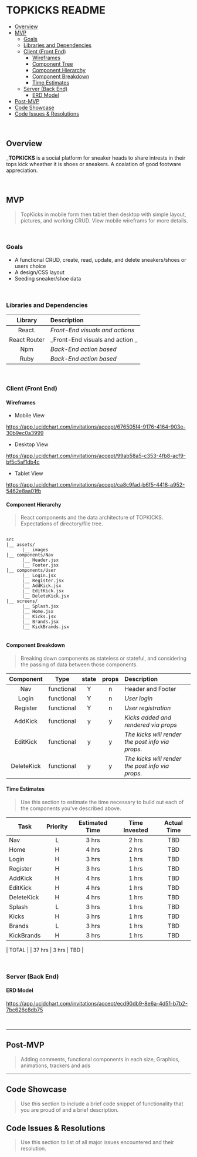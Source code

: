 # TOPKICKS README <!-- omit in toc -->

- [Overview](#overview)
- [MVP](#mvp)
  - [Goals](#goals)
  - [Libraries and Dependencies](#libraries-and-dependencies)
  - [Client (Front End)](#client-front-end)
    - [Wireframes](#wireframes)
    - [Component Tree](#component-tree)
    - [Component Hierarchy](#component-hierarchy)
    - [Component Breakdown](#component-breakdown)
    - [Time Estimates](#time-estimates)
  - [Server (Back End)](#server-back-end)
    - [ERD Model](#erd-model)
- [Post-MVP](#post-mvp)
- [Code Showcase](#code-showcase)
- [Code Issues & Resolutions](#code-issues--resolutions)

<br>

## Overview

_**TOPKICKS** is a social platform for sneaker heads to share intrests in their tops kick wheather it is shoes or sneakers. A coalation of good footware appreciation.


<br>

## MVP


> TopKicks in mobile form then tablet then desktop with simple layout, pictures, and working CRUD.
View mobile wireframs for more details.

<br>

### Goals


- A functional CRUD, create, read, update, and delete sneakers/shoes or users choice
- A design/CSS layout
- Seeding sneaker/shoe data

<br>

### Libraries and Dependencies


|     Library      | Description                                |
| :--------------: | :----------------------------------------- |
|   React.         | _Front-End visuals and actions_ |
|   React Router   | _Front-End visuals and action _ |
|   Npm            | _Back-End action based_  |
|   Ruby           | _Back-End action based_  |


<br>

### Client (Front End)


#### Wireframes


- Mobile View

https://app.lucidchart.com/invitations/accept/676505f4-9176-4164-903e-30b9ec0a3999

- Desktop View

https://app.lucidchart.com/invitations/accept/99ab58a5-c353-4fb8-acf9-bf5c5af1db4c

- Tablet View

https://app.lucidchart.com/invitations/accept/ca8c9fad-b6f5-4418-a952-5462e8aa01fb



#### Component Hierarchy

> React components and the data architecture of TOPKICKS. Expectations of directory/file tree. 

``` structure

src
|__ assets/
      |__ images
|__ components/Nav
      |__ Header.jsx
      |__ Footer.jsx
|__ components/User
      |__ Login.jsx
      |__ Register.jsx
      |__ AddKick.jsx
      |__ EditKick.jsx
      |__ DeleteKick.jsx
|__ screens/
      |__ Splash.jsx
      |__ Home.jsx
      |__ Kicks.jsx
      |__ Brands.jsx
      |__ KickBrands.jsx


```

#### Component Breakdown

> Breaking down components as stateless or stateful, and considering the passing of data between those components.

|  Component   |    Type    | state | props | Description                                                      |
| :----------: | :--------: | :---: | :---: | :--------------------------------------------------------------- |
|    Nav       | functional |   Y   |   n   | Header and Footer               |
|    Login     | functional |   Y   |   n   | _User login_               |
|  Register    | functional |   Y   |   n   | _User registration_        |
|   AddKick    | functional |   y   |   y   | _Kicks added and rendered via props_      |
| EditKick     | functional |   y   |   y   | _The kicks will render the post info via props._                 |
| DeleteKick   | functional |   y   |   y   | _The kicks will render the post info via props._ |

#### Time Estimates

> Use this section to estimate the time necessary to build out each of the components you've described above.

| Task                | Priority | Estimated Time | Time Invested | Actual Time |
| ------------------- | :------: | :------------: | :-----------: | :---------: |
| Nav        |    L     |      3 hrs     |     2 hrs     |    TBD      |
| Home       |    H     |    4 hrs       |     2 hrs     |    TBD      |
| Login      |    H     |     3 hrs      |     1 hrs     |     TBD     |
| Register   |    H     |     3 hrs      |     1 hrs     |     TBD     |
| AddKick    |    H     |     4 hrs      |     1 hrs     |     TBD     |
| EditKick   |    H     |     4 hrs      |     1 hrs     |     TBD     |
| DeleteKick |    H     |     4 hrs      |     1 hrs     |     TBD     |
| Splash     |    L     |     3 hrs      |     1 hrs     |     TBD     |
| Kicks      |    H     |     3 hrs      |     1 hrs     |     TBD     |
| Brands     |    L     |     3 hrs      |     1 hrs     |     TBD     |
| KickBrands |    H     |     3 hrs      |     1 hrs     |     TBD     |

| TOTAL      |          |     37 hrs     |     3 hrs    |     TBD    |


<br>

### Server (Back End)

#### ERD Model

https://app.lucidchart.com/invitations/accept/ecd90db9-8e6a-4d51-b7b2-7bc626c8db75

<br>

***

## Post-MVP

> Adding comments, functional components in each size, Graphics, animations, trackers and ads

***

## Code Showcase

> Use this section to include a brief code snippet of functionality that you are proud of and a brief description.

## Code Issues & Resolutions

> Use this section to list of all major issues encountered and their resolution.
